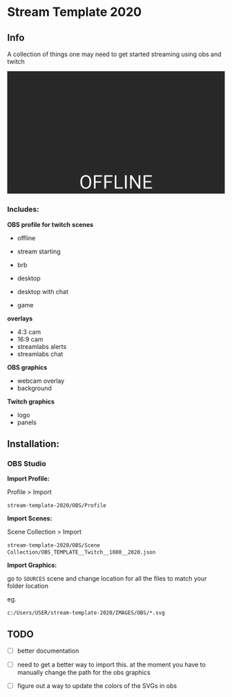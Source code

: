 # Stream Template 2020

## Info

A collection of things one may need to get started streaming using obs and twitch

![OBS PROFILE](/IMAGES/screenshot.gif "OBS PROFILE")

### Includes:
**OBS profile for twitch**
**scenes**
- offline
- stream starting
- brb

- desktop
- desktop with chat
- game

**overlays**
- 4:3 cam
- 16:9 cam
- streamlabs alerts
- streamlabs chat

**OBS graphics**

- webcam overlay
- background

**Twitch graphics**

- logo
- panels

## Installation:

### OBS Studio

**Import Profile:**

Profile > Import

```
stream-template-2020/OBS/Profile
```

**Import Scenes:**

Scene Collection > Import

```
stream-template-2020/OBS/Scene Collection/OBS_TEMPLATE__Twitch__1080__2020.json
```

**Import Graphics:**

go to `SOURCES` scene and change location for all the files to match your folder location

eg.
```
c:/Users/USER/stream-template-2020/IMAGES/OBS/*.svg
```

## TODO
- [ ] better documentation 

- [ ] need to get a better way to import this. at the moment you have to manually change the path for the obs graphics

- [ ] figure out a way to update the colors of the SVGs in obs
